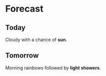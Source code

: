 # Forecast

## Today

Cloudy with a chance of **sun**.

## Tomorrow

Morning rainbows followed by **light showers**.
